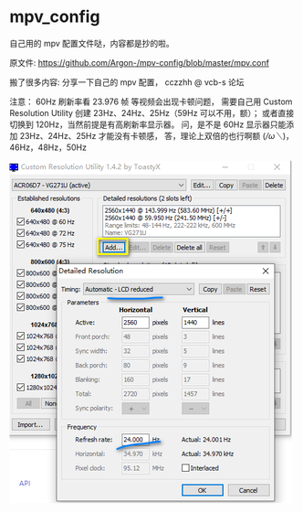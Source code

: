 # mpv_config
自己用的 mpv 配置文件哒，内容都是抄的啦。

原文件:
https://github.com/Argon-/mpv-config/blob/master/mpv.conf

搬了很多内容:
分享一下自己的 mpv 配置， cczzhh @ vcb-s 论坛

注意：
60Hz 刷新率看 23.976 帧 等视频会出现卡顿问题，
需要自己用 Custom Resolution Utility 创建 23Hz、24Hz、25Hz（59Hz 可以不用，额）；
或者直接切换到 120Hz，当然前提是有高刷新率显示器。
问，是不是 60Hz 显示器只能添加 23Hz、24Hz、25Hz 才能没有卡顿感，
答，理论上双倍的也行啊额 (*/ω＼*)， 46Hz，48Hz，50Hz

![创建刷新率图.png](https://github.com/NeilTohno/mpv_config/raw/main/Custom%20Resolution%20Utility_%E5%88%9B%E5%BB%BA%E5%88%B7%E6%96%B0%E7%8E%87%E5%9B%BE.png)  

